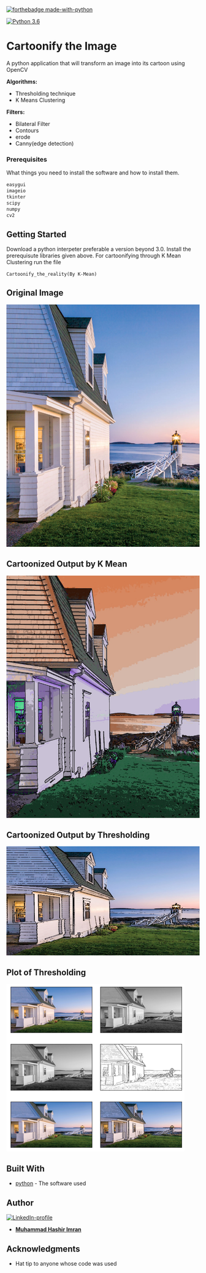 [![forthebadge made-with-python](http://ForTheBadge.com/images/badges/made-with-python.svg)](https://www.python.org/)

[![Python 3.6](https://img.shields.io/badge/python-3.6-green.svg)](https://www.python.org/downloads/release/python-360/) 


# Cartoonify the Image

A python application that will transform an image into its cartoon using OpenCV

**Algorithms:** 
* Thresholding technique
* K Means Clustering




**Filters:** 
* Bilateral Filter
* Contours
* erode
* Canny(edge detection)

### Prerequisites

What things you need to install the software and how to install them.
```
easygui
imageio
tkinter
scipy 
numpy 
cv2
```
## Getting Started

Download a python interpeter preferable a version beyond 3.0. Install the prerequisute libraries given above. For cartoonifying through K Mean Clustering run the file 
```
Cartoonify_the_reality(By K-Mean)
```
## Original Image
![The input Original Image](https://github.com/Hashi-ktk/Cartoonify-the-Reality/blob/main/Orig_Image.jpg)

## Cartoonized Output by K Mean
![The Output Image of Cartoonify_the_reality(By K-Mean).py](https://github.com/Hashi-ktk/Cartoonify-the-Reality/blob/main/cartoonified_Image_KMean.jpg)

## Cartoonized Output by Thresholding
![The Output Image of Cartoonify_the_reality(By Thresholding).py](https://github.com/Hashi-ktk/Cartoonify-the-Reality/blob/main/cartoonified_Image_Thresholding.jpg)

## Plot of Thresholding
![The Output Plot of Cartoonify_the_reality(By Thresholding).py](https://github.com/Hashi-ktk/Cartoonify-the-Reality/blob/main/plot.png)

## Built With

* [python](https://www.python.org/) - The software used

## Author
[![LinkedIn-profile](https://img.shields.io/badge/LinkedIn-Profile-teal.svg)](https://www.linkedin.com/in/hashi-ktk/)

* [**Muhammad Hashir Imran**](https://github.com/Hashi-ktk) 


## Acknowledgments

* Hat tip to anyone whose code was used
